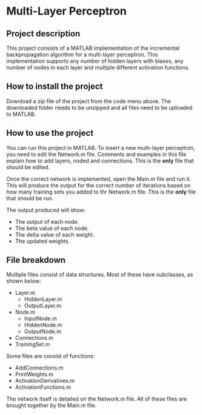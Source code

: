 # Multi-Layer Perceptron

## Project description
This project consists of a MATLAB implementation of the incremental backpropagation algorithm for a multi-layer perceptron. This implementation supports any number of hidden layers with biases, any number of nodes in each layer and multiple different activation functions.

## How to install the project
Download a zip file of the project from the code menu above. The downloaded folder needs to be unzipped and all files need to be uploaded to MATLAB.

## How to use the project
You can run this project in MATLAB. To insert a new multi-layer perceptron, you need to edit the Network.m file. Comments and examples in this file explain how to add layers, noded and connections. This is the **only** file that should be edited. 

Once the correct network is implemented, open the Main.m file and run it. This will produce the output for the correct number of iterations based on how many training sets you added to thr Network.m file. This is the **only** file that should be run.


The output produced will show:
+ The output of each node.
+ The beta value of each node.
+ The delta value of each weight.
+ The updated weights.

## File breakdown
Multiple files consist of data structures. Most of these have subclasses, as shown below:
+ Layer.m
	+ HiddenLayer.m
	+ OutputLayer.m
+ Node.m
	+ InputNode.m
	+ HiddenNode.m
	+ OutputNode.m
+ Connections.m
+ TrainingSet.m

Some files are consist of functions:
+ AddConnections.m
+ PrintWeights.m
+ ActivationDerivatives.m
+ ActivationFunctions.m

The network itself is detailed on the Network.m file. All of these files are brought together by the Main.m file.
